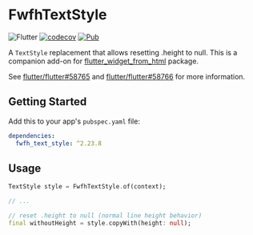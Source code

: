 # FwfhTextStyle

![Flutter](https://github.com/daohoangson/flutter_widget_from_html/workflows/Flutter/badge.svg)
[![codecov](https://codecov.io/gh/daohoangson/flutter_widget_from_html/branch/master/graph/badge.svg)](https://codecov.io/gh/daohoangson/flutter_widget_from_html)
[![Pub](https://img.shields.io/pub/v/fwfh_text_style.svg)](https://pub.dev/packages/fwfh_text_style)

A `TextStyle` replacement that allows resetting .height to null.
This is a companion add-on for [flutter_widget_from_html](https://pub.dev/packages/flutter_widget_from_html) package.

See [flutter/flutter#58765](https://github.com/flutter/flutter/issues/58765)
and [flutter/flutter#58766](https://github.com/flutter/flutter/pull/58766) for more information.

## Getting Started

Add this to your app's `pubspec.yaml` file:

```yaml
dependencies:
  fwfh_text_style: ^2.23.8
```

## Usage

```dart
TextStyle style = FwfhTextStyle.of(context);

// ...

// reset .height to null (normal line height behavior)
final withoutHeight = style.copyWith(height: null);
```

